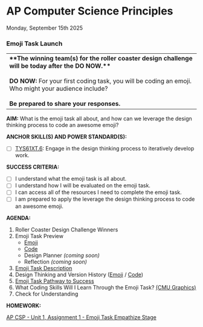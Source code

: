 # AP Computer Science Principles
Monday, September 15th 2025

### Emoji Task Launch

<table>
  <tr>
    <td>
      <b>**The winning team(s) for the roller coaster design challenge will be today after the DO NOW.**</b><br><br>
      <b>DO NOW:</b> For your first coding task, you will be coding an emoji.  Who might your audience include?
      <br><br><b>Be prepared to share your responses.</b>
   </td>
  </tr>
</table>

**AIM:** What is the emoji task all about, and how can we leverage the design thinking process to code an awesome emoji?

**ANCHOR SKILL(S) AND POWER STANDARD(S):** 

 - [ ] <ins>TYS61XT.6</ins>: Engage in the design thinking process to iteratively develop work.

**SUCCESS CRITERIA:**
- [ ] I understand what the emoji task is all about.
- [ ] I understand how I will be evaluated on the emoji task.
- [ ] I can access all of the resources I need to complete the emoji task.
- [ ] I am prepared to apply the leverage the design thinking process to code an awesome emoji.

**AGENDA:**

1. Roller Coaster Design Challenge Winners
2. Emoji Task Preview
     * [Emoji](https://github.com/MrJSwotinsky/AP_Computer_Science_Principles_2025_2026/blob/main/Unit_1_Intro_to_CMU_Graphics/Tasks/Emoji_Task/Sample/SwotinskyJ_Emoji_Task_Emoji.png)
     * [Code](https://github.com/MrJSwotinsky/AP_Computer_Science_Principles_2025_2026/blob/main/Unit_1_Intro_to_CMU_Graphics/Tasks/Emoji_Task/Sample/SwotinskyJ_Emoji_Task_Code.py)
     * Design Planner *(coming soon)*
     * Reflection *(coming soon)*
3. [Emoji Task Description](https://github.com/MrJSwotinsky/AP_Computer_Science_Principles_2025_2026/blob/main/Unit_1_Intro_to_CMU_Graphics/Tasks/Emoji_Task/Description_Emoji_Task.md)
4. Design Thinking and Version History ([Emoji](https://github.com/MrJSwotinsky/AP_Computer_Science_Principles_2025_2026/blob/main/Unit_1_Intro_to_CMU_Graphics/Tasks/Emoji_Task/Sample/SwotinskyJ_Emoji_Task_Emoji.png) / [Code](https://github.com/MrJSwotinsky/AP_Computer_Science_Principles_2025_2026/blob/main/Unit_1_Intro_to_CMU_Graphics/Tasks/Emoji_Task/Sample/SwotinskyJ_Emoji_Task_Code.py))
5. [Emoji Task Pathway to Success](https://github.com/MrJSwotinsky/AP_Computer_Science_Principles_2025_2026/blob/main/Unit_1_Intro_to_CMU_Graphics/Tasks/Emoji_Task/Emoji%20Task%20-%20Pathway%20to%20Success.pdf)
6. What Coding Skills Will I Learn Through the Emoji Task? [(CMU Graphics)](https://academy.cs.cmu.edu/)
7. Check for Understanding

**HOMEWORK:** 

[AP CSP - Unit 1, Assignment 1 - Emoji Task Empathize Stage](https://github.com/MrJSwotinsky/AP_Computer_Science_Principles_2025_2026/blob/main/Unit_1_Intro_to_CMU_Graphics/Assignments/Assignment_01_Emoji_Task_Empathize_Stage.md)
